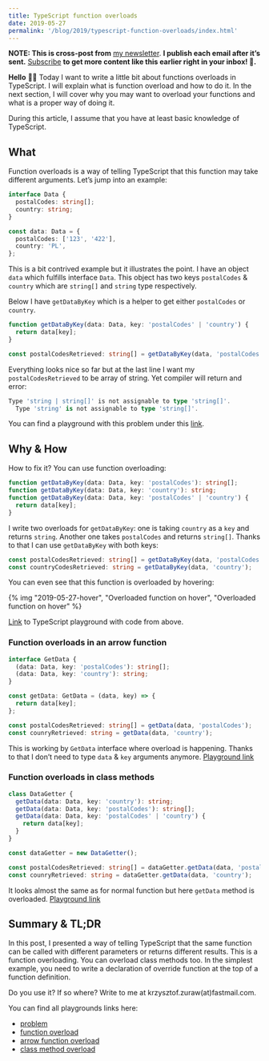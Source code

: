 ```yaml
---
title: TypeScript function overloads
date: 2019-05-27
permalink: '/blog/2019/typescript-function-overloads/index.html'
---
```


**NOTE: This is cross-post from** [my newsletter](https://krzysztofzuraw.com/newsletter). **I publish each email after it’s sent.** [Subscribe](https://buttondown.email/krzysztof_zuraw) **to get more content like this earlier right in your inbox! 📧.**

**Hello** 👋🏻
Today I want to write a little bit about functions overloads in TypeScript. I will explain what is function overload and how to do it. In the next section, I will cover why you may want to overload your functions and what is a proper way of doing it.

During this article, I assume that you have at least basic knowledge of TypeScript.

## What

Function overloads is a way of telling TypeScript that this function may take different arguments.
Let’s jump into an example:

```ts
interface Data {
  postalCodes: string[];
  country: string;
}

const data: Data = {
  postalCodes: ['123', '422'],
  country: 'PL',
};
```

This is a bit contrived example but it illustrates the point. I have an object `data` which fulfills interface `Data`. This object has two keys `postalCodes` & `country` which are `string[]` and `string` type respectively.

Below I have `getDataByKey` which is a helper to get either `postalCodes` or `country`.

```ts
function getDataByKey(data: Data, key: 'postalCodes' | 'country') {
  return data[key];
}

const postalCodesRetrieved: string[] = getDataByKey(data, 'postalCodes');
```

Everything looks nice so far but at the last line I want my `postalCodesRetrieved` to be array of string. Yet compiler will return and error:

```ts
Type 'string | string[]' is not assignable to type 'string[]'.
  Type 'string' is not assignable to type 'string[]'.
```

You can find a playground with this problem under this [link](http://bit.ly/functionProblem 'Playground').

## Why & How

How to fix it? You can use function overloading:

```ts
function getDataByKey(data: Data, key: 'postalCodes'): string[];
function getDataByKey(data: Data, key: 'country'): string;
function getDataByKey(data: Data, key: 'postalCodes' | 'country') {
  return data[key];
}
```

I write two overloads for `getDataByKey`: one is taking `country` as a `key` and returns `string`. Another one takes `postalCodes` and returns `string[]`. Thanks to that I can use `getDataByKey` with both keys:

```ts
const postalCodesRetrieved: string[] = getDataByKey(data, 'postalCodes');
const countryCodesRetrieved: string = getDataByKey(data, 'country');
```

You can even see that this function is overloaded by hovering:

{% img "2019-05-27-hover", "Overloaded function on hover", "Overloaded function on hover" %}

[Link](http://bit.ly/functionOverload 'TypeScript playground') to TypeScript playground with code from above.

### Function overloads in an arrow function

```ts
interface GetData {
  (data: Data, key: 'postalCodes'): string[];
  (data: Data, key: 'country'): string;
}

const getData: GetData = (data, key) => {
  return data[key];
};

const postalCodesRetrieved: string[] = getData(data, 'postalCodes');
const counryRetrieved: string = getData(data, 'country');
```

This is working by `GetData` interface where overload is happening. Thanks to that I don’t need to type `data` & `key` arguments anymore. [Playground link](http://bit.ly/arrowOverload)

### Function overloads in class methods

```ts
class DataGetter {
  getData(data: Data, key: 'country'): string;
  getData(data: Data, key: 'postalCodes'): string[];
  getData(data: Data, key: 'postalCodes' | 'country') {
    return data[key];
  }
}

const dataGetter = new DataGetter();

const postalCodesRetrieved: string[] = dataGetter.getData(data, 'postalCodes');
const counryRetrieved: string = dataGetter.getData(data, 'country');
```

It looks almost the same as for normal function but here `getData` method is overloaded. [Playground link](http://bit.ly/methodOverload)

## Summary & TL;DR

In this post, I presented a way of telling TypeScript that the same function can be called with different parameters or returns different results. This is a function overloading. You can overload class methods too. In the simplest example, you need to write a declaration of override function at the top of a function definition.

Do you use it? If so where? Write to me at krzysztof.zuraw(at)fastmail.com.

You can find all playgrounds links here:

- [problem](http://bit.ly/functionProblem)
- [function overload](http://bit.ly/functionOverload)
- [arrow function overload](http://bit.ly/arrowOverload)
- [class method overload](http://bit.ly/methodOverload)
